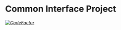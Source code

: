 # Common Interface Project
###### [![CodeFactor](https://www.codefactor.io/repository/github/FOSSEE/Common-Interface-Project/badge)](https://www.codefactor.io/repository/github/FOSSEE/Common-Interface-Project)
